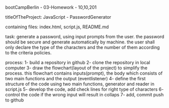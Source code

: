 bootCampBerlin - 03-Homework - 10,10,201

titleOfTheProject: JavaScript - PasswordGenerator

containing files: index.html, script.js, README.md

task: generate a password, using input prompts from the user. the password should be secure and generate automatically by machine. the user shall only declare the type of the characters and the number of them according to the criteria policies.

process: 
1- build a repository in github
2- clone the repository in local computer
3- draw the flowchart(layout of the project) to simplify the process. this flowchart contains inputs(prompt), the body which consists of two main functions and the output (eventlistener)
4- define the first structure of the code using two main functions, generator and reader in script.js
5- develop the code, add check lines for right type of characters
6- control the code if the wrong input will result in collaps
7- add, commit push to github
